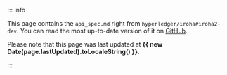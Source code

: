 <script setup>
import { useData } from 'vitepress'

const { page } = useData()
</script>

::: info

This page contains the `api_spec.md` right from
`hyperledger/iroha#iroha2-dev`. You can read the most up-to-date version of
it on
[GitHub](https://github.com/hyperledger/iroha/blob/iroha2-dev/docs/source/references/api_spec.md).

Please note that this page was last updated at <b>{{ new Date(page.lastUpdated).toLocaleString() }}</b>.

:::

<!--@include: ../snippets/iroha2_dev_api_spec.md -->
